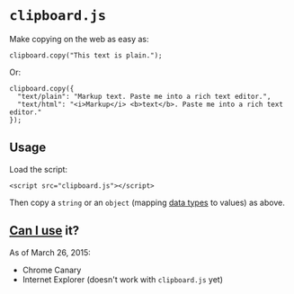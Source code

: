 # `clipboard.js`

Make copying on the web as easy as:

    clipboard.copy("This text is plain.");

Or:

    clipboard.copy({
      "text/plain": "Markup text. Paste me into a rich text editor.",
      "text/html": "<i>Markup</i> <b>text</b>. Paste me into a rich text editor."
    });

## Usage

Load the script:

    <script src="clipboard.js"></script>

Then copy a `string` or an `object` (mapping [data types](http://www.w3.org/TR/clipboard-apis/#mandatory-data-types-1) to values) as above.

## [Can I use](http://caniuse.com/#feat=clipboard) it?

As of March 26, 2015:

- Chrome Canary
- Internet Explorer (doesn't work with `clipboard.js` yet)
